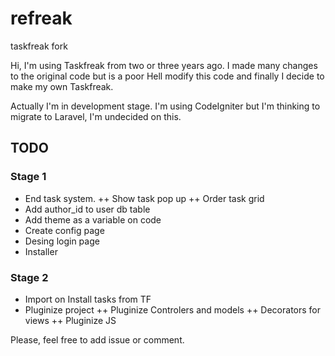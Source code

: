 refreak
=======

taskfreak fork

Hi, I'm using Taskfreak from two or three years ago. I made many changes to the original code but is a poor Hell modify this code and finally I decide to make my own Taskfreak.

Actually I'm in development stage. I'm using CodeIgniter but I'm thinking to migrate to Laravel, I'm undecided on this.

TODO
----

### Stage 1
+ End task system.
++ Show task pop up
++ Order task grid
+ Add author_id to user db table
+ Add theme as a variable on code
+ Create config page
+ Desing login page
+ Installer

### Stage 2
+ Import on Install tasks from TF
+ Pluginize project
++ Pluginize Controlers and models
++ Decorators for views
++ Pluginize JS


Please, feel free to add issue or comment.